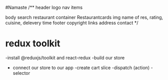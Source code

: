 #Namaste
/**
header
  logo
  nav items

body
  search
  restaurant container
    Restaurantcards
      img
      name of res, rating, cuisine, delevery time 
footer
  copyright
  links
  address
  contact
 */
 # redux toolkit
 -install @reduxjs/toolkit and react-redux
 -build our store
 - connect our store to our app
 -create cart slice
 -dispatch (action)
 -selector